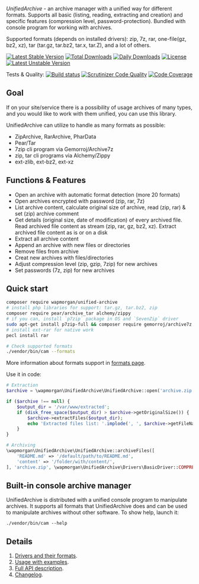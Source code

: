*UnifiedArchive* - an archive manager with a unified way for different formats. 
Supports all basic (listing, reading, extracting and creation) and specific features (compression level, password-protection). 
Bundled with console program for working with archives.

Supported formats (depends on installed drivers): zip, 7z, rar, one-file(gz, bz2, xz), tar (tar.gz, tar.bz2, tar.x, tar.Z), and a lot of others. 

[![Latest Stable Version](https://poser.pugx.org/wapmorgan/unified-archive/v/stable)](https://packagist.org/packages/wapmorgan/unified-archive)
[![Total Downloads](https://poser.pugx.org/wapmorgan/unified-archive/downloads)](https://packagist.org/packages/wapmorgan/unified-archive)
[![Daily Downloads](https://poser.pugx.org/wapmorgan/unified-archive/d/daily)](https://packagist.org/packages/wapmorgan/unified-archive)
[![License](https://poser.pugx.org/wapmorgan/unified-archive/license)](https://packagist.org/packages/wapmorgan/unified-archive)
[![Latest Unstable Version](https://poser.pugx.org/wapmorgan/unified-archive/v/unstable)](https://packagist.org/packages/wapmorgan/unified-archive)

Tests & Quality: [![Build status](https://travis-ci.org/wapmorgan/UnifiedArchive.svg?branch=master)](https://travis-ci.org/wapmorgan/UnifiedArchive)
[![Scrutinizer Code Quality](https://scrutinizer-ci.com/g/wapmorgan/UnifiedArchive/badges/quality-score.png?b=master)](https://scrutinizer-ci.com/g/wapmorgan/UnifiedArchive/?branch=master)
[![Code Coverage](https://scrutinizer-ci.com/g/wapmorgan/UnifiedArchive/badges/coverage.png?b=master)](https://scrutinizer-ci.com/g/wapmorgan/UnifiedArchive/?branch=master)

## Goal
If on your site/service there is a possibility of usage archives of many types, and you would
like to work with them unified, you can use this library.

UnifiedArchive can utilize to handle as many formats as possible:
* ZipArchive, RarArchive, PharData
* Pear/Tar
* 7zip cli program via Gemorroj/Archive7z
* zip, tar cli programs via Alchemy/Zippy
* ext-zlib, ext-bz2, ext-xz

## Functions & Features
- Open an archive with automatic format detection (more 20 formats)
- Open archives encrypted with password (zip, rar, 7z)
- List archive content, calculate original size of archive, read (zip, rar) & set (zip) archive comment
- Get details (original size, date of modification) of every archived file. Read archived file content as stream (zip, rar, gz, bz2, xz). Extract archived file content as is or on a disk
- Extract all archive content
- Append an archive with new files or directories
- Remove files from archive
- Creat new archives with files/directories
- Adjust compression level (zip, gzip, 7zip) for new archives
- Set passwords (7z, zip) for new archives

## Quick start
```sh
composer require wapmorgan/unified-archive
# install php libraries for support: tar.gz, tar.bz2, zip
composer require pear/archive_tar alchemy/zippy
# if you can, install `p7zip` package in OS and `SevenZip` driver
sudo apt-get install p7zip-full && composer require gemorroj/archive7z
# install ext-rar for native work
pecl install rar

# Check supported formats
./vendor/bin/cam --formats
```
More information about formats support in [formats page](docs/Drivers.md).

Use it in code:
```php
# Extraction
$archive = \wapmorgan\UnifiedArchive\UnifiedArchive::open('archive.zip'); // archive.rar, archive.tar.bz2

if ($archive !== null) {
    $output_dir = '/var/www/extracted';
    if (disk_free_space($output_dir) > $archive->getOriginalSize()) {
        $archive->extractFiles($output_dir);
        echo 'Extracted files list: '.implode(', ', $archive->getFileNames()).PHP_EOL;
    }
}

# Archiving
\wapmorgan\UnifiedArchive\UnifiedArchive::archiveFiles([
    'README.md' => '/default/path/to/README.md',
    'content' => '/folder/with/content/',
], 'archive.zip', \wapmorgan\UnifiedArchive\Drivers\BasicDriver::COMPRESSION_MAXIMUM);
```

## Built-in console archive manager
UnifiedArchive is distributed with a unified console program to manipulate archives.
It supports all formats that UnifiedArchive does and can be used to manipulate
archives without other software. To show help, launch it:
```
./vendor/bin/cam --help
```

## Details

1. [Drivers and their formats](docs/Drivers.md).
2. [Usage with examples](docs/Usage.md).
3. [Full API description](docs/API.md).
4. [Changelog](CHANGELOG.md).
